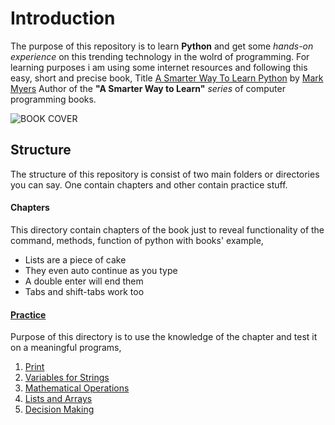 # Introduction
The purpose of this repository is to learn **Python** and get some *hands-on experience*  on this trending technology in the wolrd of programming. For learning purposes i am using some internet resources and following this easy, short and precise book, Title [A Smarter Way To Learn Python](http://www.asmarterwaytolearn.com/python/index-of-exercises.html) by [Mark Myers](https://www.linkedin.com/in/mark-myers-a889a53) Author of the **"A Smarter Way to Learn"** *series* of computer programming books.

![BOOK COVER](https://images-na.ssl-images-amazon.com/images/I/41i1z4hAJAL._SX348_BO1,204,203,200_.jpg)

## Structure
The structure of this repository is consist of two main folders or directories you can say. One contain chapters and other contain practice stuff.

#### Chapters
This directory contain chapters of the book just to reveal functionality of the command, methods, function of python with books' example, 
* Lists are a piece of cake
* They even auto continue as you type
* A double enter will end them
* Tabs and shift-tabs work too

#### [Practice](https://github.com/azlaan4/PIAIC-Python/tree/master/Practice)
Purpose of this directory is to use the knowledge of the chapter and test it on a meaningful programs,
1. [Print](https://github.com/azlaan4/PIAIC-Python/blob/master/Practice/Print.py)
2. [Variables for Strings](https://github.com/azlaan4/PIAIC-Python/blob/master/Practice/Variables%20for%20Strings.py)
3. [Mathematical Operations](https://github.com/azlaan4/PIAIC-Python/blob/master/Practice/Math%20Operators.py)
4. [Lists and Arrays](https://github.com/azlaan4/PIAIC-Python/blob/master/Practice/Arrays%20or%20Lists.py)
5. [Decision Making](https://github.com/azlaan4/PIAIC-Python/blob/master/Practice/Decision%20Making.py)